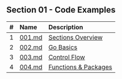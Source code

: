 ## Section 01 - Code Examples 

| # | Name             | Description                    |
|:-:|:-----------------|:-------------------------------|
| 1 | [001.md](001.md) | [Sections Overview](001.md)    |
| 2 | [002.md](002.md) | [Go Basics](002.md)            |
| 3 | [003.md](003.md) | [Control Flow](003.md)         |
| 4 | [004.md](004.md) | [Functions & Packages](004.md) |